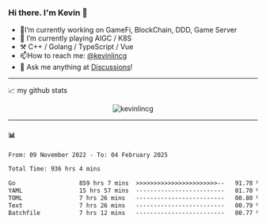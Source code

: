 ### Hi there. I'm Kevin 👋

- 🔭I’m currently working on GameFi, BlockChain, DDD, Game Server
- 🌱 I’m currently playing AIGC / K8S
-   :hammer_and_pick: C++ / Golang / TypeScript / Vue
- 📫How to reach me: [@kevinlincg](https://twitter.com/kevinlincg) 
-   :thought_balloon: Ask me anything at [Discussions](https://github.com/kevinlincg/kevinlincg/issues/new)!

---

📈 my github stats

<p align="center"> <img src="https://github-readme-stats-ouuan.vercel.app/api?username=kevinlincg&theme=dark&show_icons=true&count_private=true" alt="kevinlincg" />

---

#### :bar_chart: 

<!--START_SECTION:waka-->

```txt
From: 09 November 2022 - To: 04 February 2025

Total Time: 936 hrs 4 mins

Go                  859 hrs 7 mins  >>>>>>>>>>>>>>>>>>>>>>>--   91.78 %
YAML                15 hrs 57 mins  -------------------------   01.70 %
TOML                7 hrs 26 mins   -------------------------   00.80 %
Text                7 hrs 26 mins   -------------------------   00.79 %
Batchfile           7 hrs 12 mins   -------------------------   00.77 %
```

<!--END_SECTION:waka-->
